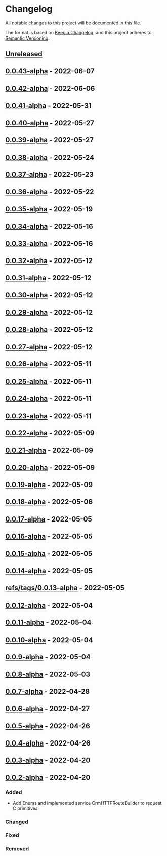 # Changelog

All notable changes to this project will be documented in this file.

The format is based on [Keep a Changelog](https://keepachangelog.com/en/1.0.0/),
and this project adheres to [Semantic Versioning](https://semver.org/spec/v2.0.0.html).

## [Unreleased]

## [0.0.43-alpha] - 2022-06-07

## [0.0.42-alpha] - 2022-06-06

## [0.0.41-alpha] - 2022-05-31

## [0.0.40-alpha] - 2022-05-27

## [0.0.39-alpha] - 2022-05-27

## [0.0.38-alpha] - 2022-05-24

## [0.0.37-alpha] - 2022-05-23

## [0.0.36-alpha] - 2022-05-22

## [0.0.35-alpha] - 2022-05-19

## [0.0.34-alpha] - 2022-05-16

## [0.0.33-alpha] - 2022-05-16

## [0.0.32-alpha] - 2022-05-12

## [0.0.31-alpha] - 2022-05-12

## [0.0.30-alpha] - 2022-05-12

## [0.0.29-alpha] - 2022-05-12

## [0.0.28-alpha] - 2022-05-12

## [0.0.27-alpha] - 2022-05-12

## [0.0.26-alpha] - 2022-05-11

## [0.0.25-alpha] - 2022-05-11

## [0.0.24-alpha] - 2022-05-11

## [0.0.23-alpha] - 2022-05-11

## [0.0.22-alpha] - 2022-05-09

## [0.0.21-alpha] - 2022-05-09

## [0.0.20-alpha] - 2022-05-09

## [0.0.19-alpha] - 2022-05-09

## [0.0.18-alpha] - 2022-05-06

## [0.0.17-alpha] - 2022-05-05

## [0.0.16-alpha] - 2022-05-05

## [0.0.15-alpha] - 2022-05-05

## [0.0.14-alpha] - 2022-05-05

## [refs/tags/0.0.13-alpha] - 2022-05-05

## [0.0.12-alpha] - 2022-05-04

## [0.0.11-alpha] - 2022-05-04

## [0.0.10-alpha] - 2022-05-04

## [0.0.9-alpha] - 2022-05-04

## [0.0.8-alpha] - 2022-05-03

## [0.0.7-alpha] - 2022-04-28

## [0.0.6-alpha] - 2022-04-27

## [0.0.5-alpha] - 2022-04-26

## [0.0.4-alpha] - 2022-04-26

## [0.0.3-alpha] - 2022-04-20

## [0.0.2-alpha] - 2022-04-20

### Added

-   Add Enums and implemented service CrmHTTPRouteBuilder to request C primitives

### Changed

### Fixed

### Removed

[Unreleased]: https://github.com/dev-senior-com-br/crm-http-camel-api/compare/0.0.43-alpha...HEAD

[0.0.43-alpha]: https://github.com/dev-senior-com-br/crm-http-camel-api/compare/0.0.42-alpha...0.0.43-alpha

[0.0.42-alpha]: https://github.com/dev-senior-com-br/crm-http-camel-api/compare/0.0.41-alpha...0.0.42-alpha

[0.0.41-alpha]: https://github.com/dev-senior-com-br/crm-http-camel-api/compare/0.0.40-alpha...0.0.41-alpha

[0.0.40-alpha]: https://github.com/dev-senior-com-br/crm-http-camel-api/compare/0.0.39-alpha...0.0.40-alpha

[0.0.39-alpha]: https://github.com/dev-senior-com-br/crm-http-camel-api/compare/0.0.38-alpha...0.0.39-alpha

[0.0.38-alpha]: https://github.com/dev-senior-com-br/crm-http-camel-api/compare/0.0.37-alpha...0.0.38-alpha

[0.0.37-alpha]: https://github.com/dev-senior-com-br/crm-http-camel-api/compare/0.0.36-alpha...0.0.37-alpha

[0.0.36-alpha]: https://github.com/dev-senior-com-br/crm-http-camel-api/compare/0.0.35-alpha...0.0.36-alpha

[0.0.35-alpha]: https://github.com/dev-senior-com-br/crm-http-camel-api/compare/0.0.34-alpha...0.0.35-alpha

[0.0.34-alpha]: https://github.com/dev-senior-com-br/crm-http-camel-api/compare/0.0.33-alpha...0.0.34-alpha

[0.0.33-alpha]: https://github.com/dev-senior-com-br/crm-http-camel-api/compare/0.0.32-alpha...0.0.33-alpha

[0.0.32-alpha]: https://github.com/dev-senior-com-br/crm-http-camel-api/compare/0.0.31-alpha...0.0.32-alpha

[0.0.31-alpha]: https://github.com/dev-senior-com-br/crm-http-camel-api/compare/0.0.30-alpha...0.0.31-alpha

[0.0.30-alpha]: https://github.com/dev-senior-com-br/crm-http-camel-api/compare/0.0.29-alpha...0.0.30-alpha

[0.0.29-alpha]: https://github.com/dev-senior-com-br/crm-http-camel-api/compare/0.0.28-alpha...0.0.29-alpha

[0.0.28-alpha]: https://github.com/dev-senior-com-br/crm-http-camel-api/compare/0.0.27-alpha...0.0.28-alpha

[0.0.27-alpha]: https://github.com/dev-senior-com-br/crm-http-camel-api/compare/0.0.26-alpha...0.0.27-alpha

[0.0.26-alpha]: https://github.com/dev-senior-com-br/crm-http-camel-api/compare/0.0.25-alpha...0.0.26-alpha

[0.0.25-alpha]: https://github.com/dev-senior-com-br/crm-http-camel-api/compare/0.0.24-alpha...0.0.25-alpha

[0.0.24-alpha]: https://github.com/dev-senior-com-br/crm-http-camel-api/compare/0.0.23-alpha...0.0.24-alpha

[0.0.23-alpha]: https://github.com/dev-senior-com-br/crm-http-camel-api/compare/0.0.22-alpha...0.0.23-alpha

[0.0.22-alpha]: https://github.com/dev-senior-com-br/crm-http-camel-api/compare/0.0.21-alpha...0.0.22-alpha

[0.0.21-alpha]: https://github.com/dev-senior-com-br/crm-http-camel-api/compare/0.0.20-alpha...0.0.21-alpha

[0.0.20-alpha]: https://github.com/dev-senior-com-br/crm-http-camel-api/compare/0.0.19-alpha...0.0.20-alpha

[0.0.19-alpha]: https://github.com/dev-senior-com-br/crm-http-camel-api/compare/0.0.18-alpha...0.0.19-alpha

[0.0.18-alpha]: https://github.com/dev-senior-com-br/crm-http-camel-api/compare/0.0.17-alpha...0.0.18-alpha

[0.0.17-alpha]: https://github.com/dev-senior-com-br/crm-http-camel-api/compare/0.0.16-alpha...0.0.17-alpha

[0.0.16-alpha]: https://github.com/dev-senior-com-br/crm-http-camel-api/compare/0.0.15-alpha...0.0.16-alpha

[0.0.15-alpha]: https://github.com/dev-senior-com-br/crm-http-camel-api/compare/0.0.14-alpha...0.0.15-alpha

[0.0.14-alpha]: https://github.com/dev-senior-com-br/crm-http-camel-api/compare/refs/tags/0.0.13-alpha...0.0.14-alpha

[refs/tags/0.0.13-alpha]: https://github.com/dev-senior-com-br/crm-http-camel-api/compare/0.0.12-alpha...refs/tags/0.0.13-alpha

[0.0.12-alpha]: https://github.com/dev-senior-com-br/crm-http-camel-api/compare/0.0.11-alpha...0.0.12-alpha

[0.0.11-alpha]: https://github.com/dev-senior-com-br/crm-http-camel-api/compare/0.0.10-alpha...0.0.11-alpha

[0.0.10-alpha]: https://github.com/dev-senior-com-br/crm-http-camel-api/compare/0.0.9-alpha...0.0.10-alpha

[0.0.9-alpha]: https://github.com/dev-senior-com-br/crm-http-camel-api/compare/0.0.8-alpha...0.0.9-alpha

[0.0.8-alpha]: https://github.com/dev-senior-com-br/crm-http-camel-api/compare/0.0.7-alpha...0.0.8-alpha

[0.0.7-alpha]: https://github.com/dev-senior-com-br/crm-http-camel-api/compare/0.0.6-alpha...0.0.7-alpha

[0.0.6-alpha]: https://github.com/dev-senior-com-br/crm-http-camel-api/compare/0.0.5-alpha...0.0.6-alpha

[0.0.5-alpha]: https://github.com/dev-senior-com-br/crm-http-camel-api/compare/0.0.4-alpha...0.0.5-alpha

[0.0.4-alpha]: https://github.com/dev-senior-com-br/crm-http-camel-api/compare/0.0.3-alpha...0.0.4-alpha

[0.0.3-alpha]: https://github.com/dev-senior-com-br/crm-http-camel-api/compare/0.0.2-alpha...0.0.3-alpha

[0.0.2-alpha]: https://github.com/dev-senior-com-br/crm-http-camel-api/compare/5290e5241e8873f5185ec8b372269621f82354a2...0.0.2-alpha
